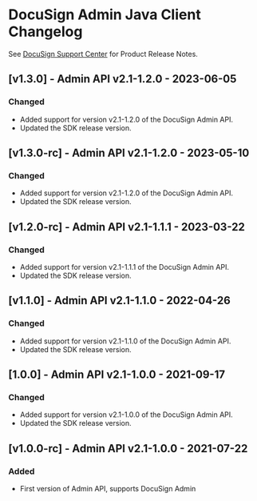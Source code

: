 # DocuSign Admin Java Client Changelog
See [DocuSign Support Center](https://support.docusign.com/en/releasenotes/) for Product Release Notes.

## [v1.3.0] - Admin API v2.1-1.2.0 - 2023-06-05
### Changed
- Added support for version v2.1-1.2.0 of the DocuSign Admin API.
- Updated the SDK release version.

## [v1.3.0-rc] - Admin API v2.1-1.2.0 - 2023-05-10
### Changed
- Added support for version v2.1-1.2.0 of the DocuSign Admin API.
- Updated the SDK release version.

## [v1.2.0-rc] - Admin API v2.1-1.1.1 - 2023-03-22
### Changed
- Added support for version v2.1-1.1.1 of the DocuSign Admin API.
- Updated the SDK release version.

## [v1.1.0] - Admin API v2.1-1.1.0 - 2022-04-26
### Changed
- Added support for version v2.1-1.1.0 of the DocuSign Admin API.
- Updated the SDK release version.

## [1.0.0] - Admin API v2.1-1.0.0 - 2021-09-17
### Changed
- Added support for version v2.1-1.0.0 of the DocuSign Admin API.
- Updated the SDK release version.


## [v1.0.0-rc] - Admin API v2.1-1.0.0 - 2021-07-22
### Added
- First version of Admin API, supports DocuSign Admin